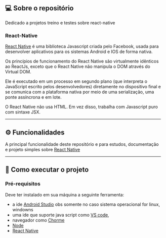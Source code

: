 ## 💻 Sobre o repositório

Dedicado a projetos treino e testes sobre react-native
 
### React-Native

[React Native](https://reactnative.dev/) é uma biblioteca Javascript criada pelo Facebook, usada para desenvolver aplicativos para os sistemas Android e IOS de forma nativa.

Os princípios de funcionamento do React Native são virtualmente idênticos ao ReactJs, exceto que o React Native não manipula o DOM através do Virtual DOM. 

Ele é executado em um processo em segundo plano (que interpreta o JavaScript escrito pelos desenvolvedores) diretamente no dispositivo final e se comunica com a plataforma nativa por meio de uma serialização, uma ponte assíncrona e em lote.

O React Native não usa HTML. 
Em vez disso, trabalha com Javascript puro com sintaxe JSX.

---
 
## ⚙️ Funcionalidades
 
   A principal funcionalidade deste repositório e para estudos, documentação e projeto simples sobre [React Native](https://reactnative.dev/)


---

## 🚀 Como executar o projeto

### Pré-requisitos

Deve ter instalado em sua máquina a seguinte ferramenta:

- a ide [Android Studio](https://developer.android.com/studio) obs somente no caso sistema operacional for linux, windowns
- uma ide que suporte java script como [VS code](https://code.visualstudio.com/o),
- navegador como [Chorme](https://www.google.pt/intl/pt-PT/chrome/?brand=CHBD&gclid=CjwKCAjw1ej5BRBhEiwAfHyh1CqpdiJkRowiF7qVChVWvkTImra14_fVqzdcxXeYoznuxbgYMmtS9BoCP4oQAvD_BwE&gclsrc=aw.ds)
- [Node](https://nodejs.org/en/)
- [React Native](https://reactnative.dev/)